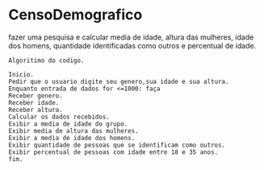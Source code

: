 # CensoDemografico
fazer uma pesquisa e calcular media de idade, altura das mulheres, idade dos homens, quantidade identificadas como outros e percentual de idade.
```
Algoritimo do codigo.

Inicio.
Pedir que o usuario digite seu genero,sua idade e sua altura.
Enquanto entrada de dados for <=1000: faça
Receber genero.
Receber idade.
Receber altura.
Calcular os dados recebidos.
Exibir a media de idade do grupo.
Exibir media de altura das mulheres.
Exibir a media de idade dos homens.
Exibir quantidade de pessoas que se identificam como outros.
Exibir percentual de pessoas com idade entre 18 e 35 anos.
fim.
```





